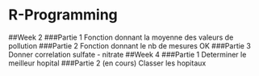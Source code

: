 # R-Programming
##Week 2
###Partie 1
Fonction donnant la moyenne des valeurs de pollution
###Partie 2
Fonction donnant le nb de mesures OK
###Partie 3
Donner correlation sulfate - nitrate
##Week 4
###Partie 1
Determiner le meilleur hopital
###Partie 2 (en cours)
Classer les hopitaux